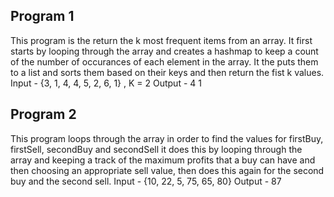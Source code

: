 ## Program 1 
This program is the return the k most frequent items from an array. It first starts by looping through the array and creates a hashmap to keep a count of the number of occurances of each element in the array. It the puts them to a list and sorts them based on their keys and then return the fist k values.
Input - {3, 1, 4, 4, 5, 2, 6, 1} , K = 2
Output - 4 1

## Program 2
This program loops through the array in order to find the values for firstBuy, firstSell, secondBuy and secondSell it does this by looping through the array and keeping a track of the maximum profits that a buy can have and then choosing an appropriate sell value, then does this again for the second buy and the second sell.
Input - {10, 22, 5, 75, 65, 80}
Output - 87
